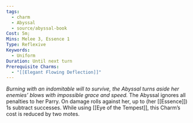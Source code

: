 ```yaml
---
tags:
  - charm
  - Abyssal
  - source/abyssal-book
Cost: 5m; 
Mins: Melee 3, Essence 1
Type: Reflexive
Keywords:
  - Uniform
Duration: Until next turn
Prerequisite Charms:
  - "[[Elegant Flowing Deflection]]"
---
```

*Burning with an indomitable will to survive, the Abyssal turns aside her enemies’ blows with impossible grace and speed.*
The Abyssal ignores all penalties to her Parry. On damage rolls against her, up to (her [[Essence]]) 1s subtract successes.
While using [[Eye of the Tempest]], this Charm’s cost is reduced by two motes.